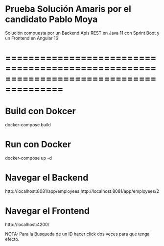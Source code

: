 # Prueba Solución Amaris por el candidato Pablo Moya

Solución compuesta por un Backend Apis REST en Java 11 con Sprint Boot y un Frontend en Angular 16

# ========================================================================================

# Build con Dokcer

docker-compose build

# Run con Docker

docker-compose up -d

# Navegar el Backend

http://localhost:8081/app/employees
http://localhost:8081/app/employees/2

# Navegar el Frontend

http://localhost:4200/

NOTA: Para la Busqueda de un ID hacer click dos veces para que tenga efecto.
